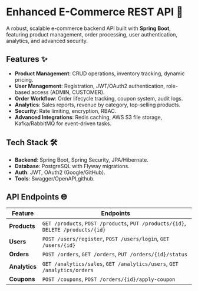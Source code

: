 # Enhanced E-Commerce REST API 🛒

A robust, scalable e-commerce backend API built with **Spring Boot**, featuring product management, order processing, user authentication, analytics, and advanced security.

## Features ✨
- **Product Management**: CRUD operations, inventory tracking, dynamic pricing.
- **User Management**: Registration, JWT/OAuth2 authentication, role-based access (ADMIN, CUSTOMER).
- **Order Workflow**: Order lifecycle tracking, coupon system, audit logs.
- **Analytics**: Sales reports, revenue by category, top-selling products.
- **Security**: Rate limiting, encryption, RBAC.
- **Advanced Integrations**: Redis caching, AWS S3 file storage, Kafka/RabbitMQ for event-driven tasks.

## Tech Stack 🛠️
- **Backend**: Spring Boot, Spring Security, JPA/Hibernate.
- **Database**: PostgreSQL with Flyway migrations.
- **Auth**: JWT, OAuth2 (Google/GitHub).
- **Tools**: Swagger/OpenAPI,github.

## API Endpoints 🌐
| Feature          | Endpoints                                                                 |
|------------------|---------------------------------------------------------------------------|
| **Products**     | `GET /products`, `POST /products`, `PUT /products/{id}`, `DELETE /products/{id}` |
| **Users**        | `POST /users/register`, `POST /users/login`, `GET /users/{id}`           |
| **Orders**       | `POST /orders`, `GET /orders`, `PUT /orders/{id}/status`                 |
| **Analytics**    | `GET /analytics/sales`, `GET /analytics/users`, `GET /analytics/orders`  |
| **Coupons**      | `POST /coupons`, `POST /orders/{id}/apply-coupon`                        |
